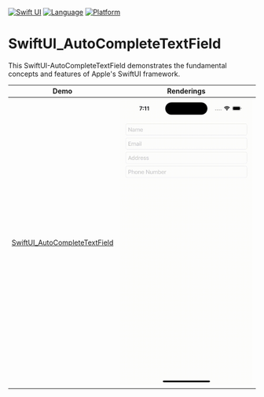  [![Swift UI](https://img.shields.io/badge/Swift-UI-green.svg)](https://github.com/xiaofu666/SwiftUI_Demos.git)
 [![Language](https://img.shields.io/badge/Language-Swift-DD5C44.svg?style=flat)](https://github.com/xiaofu666/SwiftUI_Demos.git)
 [![Platform](https://img.shields.io/badge/platform-ios-cyan.svg)](https://github.com/xiaofu666/SwiftUI_Demos.git)



# SwiftUI_AutoCompleteTextField

This SwiftUI-AutoCompleteTextField demonstrates the fundamental concepts and features of Apple's SwiftUI framework. 

| Demo                                                                      |  Renderings                                                                                                        
| ------------------------------------------------------------------------  |  -----------------------------------------------------------------------------------------------------------  
| [SwiftUI_AutoCompleteTextField           ](SwiftUI_AutoCompleteTextField)           |  ![SwiftUI_AutoCompleteTextField            ](SwiftUI_AutoCompleteTextField.gif)     
